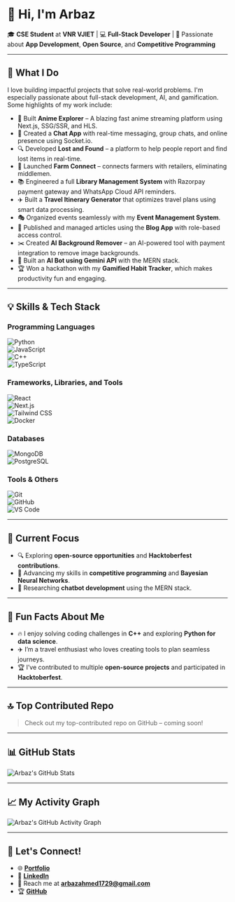 # 👋 Hi, I'm **Arbaz**  
🎓 **CSE Student** at **VNR VJIET** | 💻 **Full-Stack Developer** | 🌱 Passionate about **App Development**, **Open Source**, and **Competitive Programming**  

---

## 🚀 **What I Do**  
I love building impactful projects that solve real-world problems. I'm especially passionate about full-stack development, AI, and gamification. Some highlights of my work include:

- 🎥 Built **Anime Explorer** – A blazing fast anime streaming platform using Next.js, SSG/SSR, and HLS.  
- 💬 Created a **Chat App** with real-time messaging, group chats, and online presence using Socket.io.  
- 🔍 Developed **Lost and Found** – a platform to help people report and find lost items in real-time.  
- 🌾 Launched **Farm Connect** – connects farmers with retailers, eliminating middlemen.  
- 📚 Engineered a full **Library Management System** with Razorpay payment gateway and WhatsApp Cloud API reminders.  
- ✈️ Built a **Travel Itinerary Generator** that optimizes travel plans using smart data processing.  
- 🎭 Organized events seamlessly with my **Event Management System**.  
- 📝 Published and managed articles using the **Blog App** with role-based access control.  
- ✂️ Created **AI Background Remover** – an AI-powered tool with payment integration to remove image backgrounds.  
- 🤖 Built an **AI Bot using Gemini API** with the MERN stack.  
- 🏆 Won a hackathon with my **Gamified Habit Tracker**, which makes productivity fun and engaging.  

---

## 💡 **Skills & Tech Stack**  

### Programming Languages  
![Python](https://img.shields.io/badge/-Python-3776AB?logo=python&logoColor=white&style=flat-square)  
![JavaScript](https://img.shields.io/badge/-JavaScript-F7DF1E?logo=javascript&logoColor=black&style=flat-square)  
![C++](https://img.shields.io/badge/-C++-00599C?logo=cplusplus&logoColor=white&style=flat-square)  
![TypeScript](https://img.shields.io/badge/-TypeScript-3178C6?logo=typescript&logoColor=white&style=flat-square)  

### Frameworks, Libraries, and Tools  
![React](https://img.shields.io/badge/-React-61DAFB?logo=react&logoColor=black&style=flat-square)  
![Next.js](https://img.shields.io/badge/-Next.js-000000?logo=nextdotjs&logoColor=white&style=flat-square)  
![Tailwind CSS](https://img.shields.io/badge/-Tailwind%20CSS-06B6D4?logo=tailwindcss&logoColor=white&style=flat-square)  
![Docker](https://img.shields.io/badge/-Docker-2496ED?logo=docker&logoColor=white&style=flat-square)  

### Databases  
![MongoDB](https://img.shields.io/badge/-MongoDB-47A248?logo=mongodb&logoColor=white&style=flat-square)  
![PostgreSQL](https://img.shields.io/badge/-PostgreSQL-336791?logo=postgresql&logoColor=white&style=flat-square)  

### Tools & Others  
![Git](https://img.shields.io/badge/-Git-F05032?logo=git&logoColor=white&style=flat-square)  
![GitHub](https://img.shields.io/badge/-GitHub-181717?logo=github&logoColor=white&style=flat-square)  
![VS Code](https://img.shields.io/badge/-VS%20Code-007ACC?logo=visualstudiocode&logoColor=white&style=flat-square)  

---

## 🎯 **Current Focus**  
- 🔍 Exploring **open-source opportunities** and **Hacktoberfest contributions**.  
- 📖 Advancing my skills in **competitive programming** and **Bayesian Neural Networks**.  
- 🤖 Researching **chatbot development** using the MERN stack.  

---

## 🎉 **Fun Facts About Me**  
- 🔥 I enjoy solving coding challenges in **C++** and exploring **Python for data science**.  
- ✈️ I’m a travel enthusiast who loves creating tools to plan seamless journeys.  
- 🏆 I’ve contributed to multiple **open-source projects** and participated in **Hacktoberfest**.  

---

## 🔝 Top Contributed Repo  

> Check out my top-contributed repo on GitHub – coming soon!

---

## 📊 **GitHub Stats**  
![Arbaz's GitHub Stats](https://github-readme-stats.vercel.app/api?username=arbazahmed07&show_icons=true&theme=github_dark&hide_border=true)

---

## 📈 **My Activity Graph**  
![Arbaz's GitHub Activity Graph](https://github-readme-activity-graph.vercel.app/graph?username=arbazahmed07&theme=github-compact&hide_border=true)

---

## 🤝 **Let's Connect!**  
- 🌐 [**Portfolio**](https://arbazmd.vercel.app)  
- 💼 [**LinkedIn**](https://www.linkedin.com/in/mohammad-arbaz-ahmed-0a6446290)  
- 📧 Reach me at **arbazahmed1729@gmail.com**  
- 🏆 [**GitHub**](https://github.com/arbazahmed07)  
